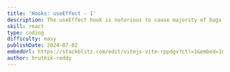```yaml
---
title: 'Hooks: useEffect - 1'
description: The useEffect hook is notorious to cause majority of bugs in most React projects. Can you solve a similar bug?
skill: react
type: coding
difficulty: easy
publishDate: 2024-07-02
embedUrl: https://stackblitz.com/edit/vitejs-vite-rppdgv?ctl=1&embed=1&file=src%2FApp.jsx&hideNavigation=1&theme=dark
author: hruthik-reddy
---
```

